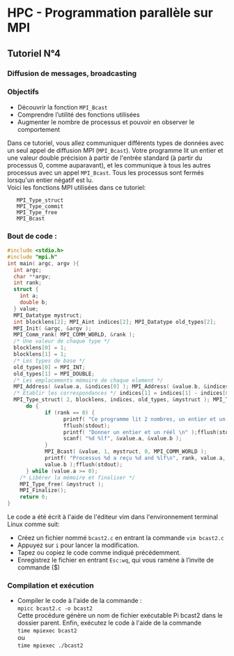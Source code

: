 # HPC - Programmation parallèle sur MPI

## Tutoriel N°4
### Diffusion de messages, broadcasting

### Objectifs
* Découvrir la fonction ```MPI_Bcast```
* Comprendre l’utilité des fonctions utilisées
* Augmenter le nombre de processus et pouvoir en observer le comportement

Dans ce tutoriel, vous allez communiquer différents types de données avec un seul appel de diffusion MPI (```MPI_Bcast```). Votre programme lit un entier et une valeur double précision à partir de
l'entrée standard (à partir du processus 0, comme auparavant), et les communique à tous les autres processus avec un appel ```MPI_Bcast```.
Tous les processus sont fermés lorsqu'un entier négatif est lu.  
Voici les fonctions MPI utilisées dans ce tutoriel:
```MPI_Address
   MPI_Type_struct
   MPI_Type_commit
   MPI_Type_free
   MPI_Bcast
```

### Bout de code :
```c
#include <stdio.h>
#include "mpi.h"
int main( argc, argv ){
  int argc;
  char **argv;
  int rank;
  struct {
    int a;
    double b;
  } value;
  MPI_Datatype mystruct;
  int blocklens[2]; MPI_Aint indices[2]; MPI_Datatype old_types[2];
  MPI_Init( &argc, &argv );
  MPI_Comm_rank( MPI_COMM_WORLD, &rank );
  /* Une valeur de chaque type */
  blocklens[0] = 1;
  blocklens[1] = 1;
  /* Les types de base */
  old_types[0] = MPI_INT;
  old_types[1] = MPI_DOUBLE;
  /* Les emplacements mémoire de chaque element */
  MPI_Address( &value.a, &indices[0] ); MPI_Address( &value.b, &indices[1] );
  /* Etablir les correspondances */ indices[1] = indices[1] - indices[0]; indices[0] = 0;
  MPI_Type_struct( 2, blocklens, indices, old_types, &mystruct ); MPI_Type_commit( &mystruct );
      do {
            if (rank == 0) {
                  printf( "Ce programme lit 2 nombres, un entier et un réél, et effectue un message brodcast à tous les processus.\n" );
                  fflush(stdout);
                  printf( "Donner un entier et un réél \n" );fflush(stdout);
                  scanf( "%d %lf", &value.a, &value.b );
            }
            MPI_Bcast( &value, 1, mystruct, 0, MPI_COMM_WORLD );
            printf( "Processus %d a reçu %d and %lf\n", rank, value.a,
            value.b );fflush(stdout);
      } while (value.a >= 0);
    /* Libérer la mémoire et finaliser */
    MPI_Type_free( &mystruct );
    MPI_Finalize();
    return 0;
}

```

Le code a été écrit à l'aide de l'éditeur vim dans l'environnement terminal Linux comme suit: 
* Créez un fichier nommé ```bcast2.c``` en entrant la commande ```vim bcast2.c```
* Appuyez sur ```i``` pour lancer la modification.
* Tapez ou copiez le code comme indiqué précédemment.
* Enregistrez le fichier en entrant ```Esc:wq```, qui vous ramène à l’invite de commande ($)


### Compilation et exécution
* Compiler le code à l'aide de la commande :  
``` mpicc bcast2.c -o bcast2 ```  
Cette procédure génère un nom de fichier exécutable Pi bcast2 dans le dossier parent.
Enfin, exécutez le code à l'aide de la commande  
``` time mpiexec bcast2 ```  
ou  
``` time mpiexec ./bcast2 ```  

